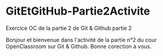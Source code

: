 # GitEtGitHub-Partie2Activite
Exercice OC de la partie 2 de Git &amp; Github partie 2

Bonjour et bienvenue dans l'activité de la partie n°2 du cour OpenClassroom sur Git &amp; Github.
Bonne corection à vous.
